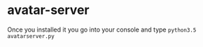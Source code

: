 # avatar-server
Once you installed it you go into your console and type ```python3.5 avatarserver.py```
